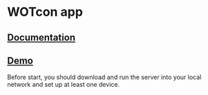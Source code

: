 # WOTcon app

## [Documentation](WOTcontrol/wotcontrol-doc/README.md)

## [Demo](http://wotcon.surge.sh/#/)

Before start, you should download and run the server into your local network and set up at least one device.
